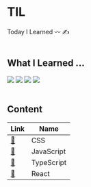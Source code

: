 # TIL
Today I Learned 〰️ ✍️ 
<br/><br/>

## What I Learned ...
<img src="https://img.shields.io/badge/CSS3-96BAFF?style=flat-square&logo=css3&logoColor=white"/> <img src="https://img.shields.io/badge/JavaScript-FFC947?style=flat-square&logo=JavaScript&logoColor=white"/>
<img src="https://img.shields.io/badge/TypeScript-125D98?style=flat-square&logo=TypeScript&logoColor=white"/>
<img src="https://img.shields.io/badge/React-A2DBFA?style=flat-square&logo=React&logoColor=white"/>
<br/><br/>

## Content
Link  | Name
|---|---|
[🎨](./Css/index.md)        | CSS
[💛](./JavaScript/index.md) | JavaScript
[💙](./TypeScript/index.md) | TypeScript
[🐬](./React/index.md)      | React
